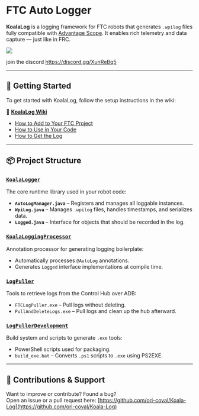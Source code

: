 # FTC Auto Logger

**KoalaLog** is a logging framework for FTC robots that generates `.wpilog` files fully compatible with [Advantage Scope](https://docs.advantagescope.org). It enables rich telemetry and data capture — just like in FRC.

[![](https://jitpack.io/v/ori-coval/Koala-Log.svg)](https://jitpack.io/#ori-coval/Koala-Log)

join the discord https://discord.gg/XunReBq5

---

## 🚀 Getting Started

To get started with KoalaLog, follow the setup instructions in the wiki:

📖 **[KoalaLog Wiki](https://github.com/ori-coval/Koala-Log/wiki)**  
- [How to Add to Your FTC Project](https://github.com/ori-coval/Koala-Log/wiki/1.-How-to-add-to-project)  
- [How to Use in Your Code](https://github.com/ori-coval/Koala-Log/wiki/2.-how-to-use-in-your-code)  
- [How to Get the Log](https://github.com/ori-coval/Koala-Log/wiki/3.-how-to-get-the-log)

---

## 📦 Project Structure

### [`KoalaLogger`](KoalaLogger)
The core runtime library used in your robot code:
- **`AutoLogManager.java`** – Registers and manages all loggable instances.
- **`WpiLog.java`** – Manages `.wpilog` files, handles timestamps, and serializes data.
- **`Logged.java`** – Interface for objects that should be recorded in the log.

### [`KoalaLoggingProcessor`](KoalaLoggingProcessor)
Annotation processor for generating logging boilerplate:
- Automatically processes `@AutoLog` annotations.
- Generates `Logged` interface implementations at compile time.

### [`LogPuller`](LogPuller)
Tools to retrieve logs from the Control Hub over ADB:
- `FTCLogPuller.exe` – Pull logs without deleting.
- `PullAndDeleteLogs.exe` – Pull logs and clean up the hub afterward.

### [`LogPullerDevelopment`](LogPullerDevelopment)
Build system and scripts to generate `.exe` tools:
- PowerShell scripts used for packaging.
- `build_exe.bat` – Converts `.ps1` scripts to `.exe` using PS2EXE.

---

## 🙌 Contributions & Support

Want to improve or contribute? Found a bug?  
Open an issue or a pull request here: [https://github.com/ori-coval/Koala-Log](https://github.com/ori-coval/Koala-Log)
